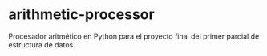 # arithmetic-processor
Procesador aritmético en Python para el proyecto final del primer parcial de estructura de datos.
